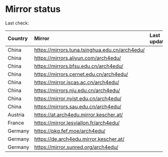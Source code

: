 <script src="./time.js"></script>
# Mirror status
Last check: <script type="text/javascript">localize(1728508819.9494917);</script>

|Country|Mirror|Last update|
|:------|:-----|:----------|
|China|https://mirrors.tuna.tsinghua.edu.cn/arch4edu/|<script type="text/javascript">localize(1728456502);</script>|
|China|https://mirrors.aliyun.com/arch4edu/|<script type="text/javascript">localize(1728456502);</script>|
|China|https://mirrors.bfsu.edu.cn/arch4edu/|<script type="text/javascript">localize(1728456502);</script>|
|China|https://mirrors.cernet.edu.cn/arch4edu/|<script type="text/javascript">localize(1728456502);</script>|
|China|https://mirror.iscas.ac.cn/arch4edu/|<script type="text/javascript">localize(1728456502);</script>|
|China|https://mirrors.nju.edu.cn/arch4edu/|<script type="text/javascript">localize(1728369811);</script>|
|China|https://mirror.nyist.edu.cn/arch4edu/|<script type="text/javascript">localize(1728456502);</script>|
|China|https://mirrors.sau.edu.cn/arch4edu/|<script type="text/javascript">localize(1728456502);</script>|
|Austria|https://at.arch4edu.mirror.kescher.at/|<script type="text/javascript">localize(1728456502);</script>|
|France|https://mirror.lesviallon.fr/arch4edu/|<script type="text/javascript">localize(1728456502);</script>|
|Germany|https://pkg.fef.moe/arch4edu/|<script type="text/javascript">localize(1728456502);</script>|
|Germany|https://de.arch4edu.mirror.kescher.at/|<script type="text/javascript">localize(1728456502);</script>|
|Germany|https://mirror.sunred.org/arch4edu/|<script type="text/javascript">localize(1728456502);</script>|

<script src="./tablefilter/tablefilter.js"></script>
<script src="./table.js"></script>